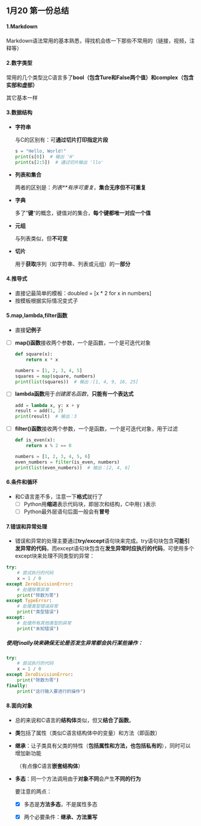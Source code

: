 ## 1月20 第一份总结

#### 1.Markdown

Markdown语法常用的基本熟悉，得找机会练一下那些不常用的（链接，视频，注释等）

#### 2.数字类型

常用的几个类型比C语言多了**bool（包含Ture和False两个值）**和**complex（包含实部和虚部）**

其它基本一样

#### 3.数据结构

- **字符串**

  与C的区别有：可**通过切片打印指定片段**

  ```python
  s = "Hello, World!"
  print(s[0])  # 输出 'H'
  print(s[2:5])  # 通过切片输出 'llo'
  ```

- **列表和集合**

  两者的区别是：*列表**有序可重复*，**集合无序但不可重复**

- **字典**

  多了”**键**“的概念，键值对的集合，**每个键都唯一对应一个值**

- **元组**

  与列表类似，但**不可变**

- **切片**

  用于**获取**序列（如字符串、列表或元组）的一**部分**

  

#### 4.推导式

- 直接记最简单的模板：doubled = [x * 2 for x in numbers]
- 按模板根据实际情况变式子

#### 5.map,lambda,filter函数

- 直接**记例子**

- [ ] **map()函数**接收两个参数，一个是函数，一个是可迭代对象

  ```python
  def square(x):
      return x * x
  
  numbers = [1, 2, 3, 4, 5]
  squares = map(square, numbers)
  print(list(squares))  # 输出：[1, 4, 9, 16, 25]
  ```

- [ ] **lambda函数**用于*创建匿名函数*，**只能有一个表达式**

  ```python
  add = lambda x, y: x + y
  result = add(1, 2)
  print(result)  # 输出：3
  ```

- [ ] **filter()函数**接收两个参数，一个是函数，一个是可迭代对象，用于过滤

  ```python
  def is_even(x):
      return x % 2 == 0
  
  numbers = [1, 2, 3, 4, 5, 6]
  even_numbers = filter(is_even, numbers)
  print(list(even_numbers))  # 输出：[2, 4, 6]
  ```

#### 6.条件和循环

- 和C语言差不多，注意一下**格式**就行了
  - [ ] Python用**缩进**表示代码块，即层次和结构，C中用{ }表示
  - [ ] Python最外层语句后面一般会有**冒号**

#### 7.错误和异常处理

- 错误和异常的处理主要通过**try/except**语句块来完成。try语句块包含**可能引发异常的代码**，而except语句块包含在**发生异常时应执行的代码**，可使用多个except块来处理不同类型的异常：

```python
try:
    # 尝试执行的代码
    x = 1 / 0
except ZeroDivisionError:
    # 处理除零异常
    print("除数为零")
except TypeError:
    # 处理类型错误异常
    print("类型错误")
except:
    # 处理所有其他类型的异常
    print("未知错误")
```

##### 使用finally块来确保无论是否发生异常都会执行某些操作：

```python
try:
    # 尝试执行的代码
    x = 1 / 0
except ZeroDivisionError:
    print("除数为零")
finally:
    print("这行输入要进行的操作")
```

#### 8.面向对象

- 总的来说和C语言的**结构体**类似，但又**结合了函数**。

- **类**包括了属性（类似C语言结构体中的变量）和方法（即函数）

- **继承**：让子类具有父类的特性（**包括属性和方法，也包括私有的**），同时可以增加新功能

  ​       （有点像C语言**嵌套结构体**）

- **多态**：同一个方法调用由于**对象不同**会产生**不同的行为**

  要注意的两点：

  - [x] 多态是**方法多态**，不是属性多态
  - [x] 两个必要条件：**继承、方法重写**

